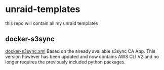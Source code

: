 # unraid-templates
this repo will contain all my unraid templates

## docker-s3sync
[docker-s3sync.xml](docker-s3sync.xml)
Based on the already available s3sync CA App. This version however has been updated and now contains AWS CLI V2 and no longer requires the previously included python packages.